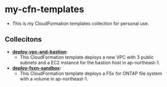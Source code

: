 # my-cfn-templates
- This is my CloudFormation templates collection for personal use.

## Collecitons
- **[deploy-vpc-and-bastion](deploy-vpc-and-bastion):**
  - This CloudFormation template deploys a new VPC with 3 public subnets and a EC2 instance for the bastion host in ap-northeast-1.
- **[deploy-fsxn-sandbox](deploy-fsxn-sandbox):**
  - This CloudFormation template deploys a FSx for ONTAP file system with a volume in ap-northeast-1.
